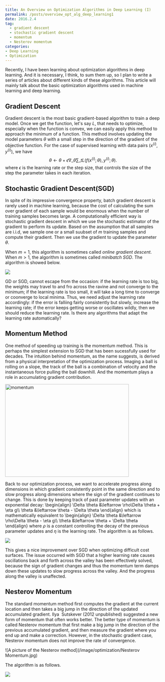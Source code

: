 ```yaml
---
title: An Overview on Optimization Algorithms in Deep Learning (I)
permalink: /posts/overview_opt_alg_deep_learning1
date: 2016.2.4
tag:
  - gradient descent
  - stochastic gradient descent
  - momentum
  - Nesterov momentum
categories:
- Deep Learning
- Optimization
---
```


Recently, I have been learning about optimization algorithms in deep learning. And it is necessary,  I think, to sum them up, so I plan to write a series of articles about different kinds of these algorithms. This article will mainly talk about the basic optimization algorithms used in machine learning and deep learning.

## Gradient Descent

Gradient descent is the most basic gradient-based algorithm to train a deep model. Once we get the function, let's say $L$, that needs to optimize, especially when the function is convex, we can easily apply this method to approach the minimum of a function. This method involves updating the model parameters $\theta$ with a small step in the direction of the gradient of the objective function. For the case of supervised learning with data pairs $(x^{(i)}, y^{(i)})$, we have
$$
\theta\leftarrow \theta + \epsilon\nabla\_\theta \sum\_t L(f(x^{(i)};\theta), y^{(i)};\theta).
$$ where $\epsilon$ is the learning rate or the step size, that controls the size of the step the parameter takes in each iteration. 

## Stochastic Gradient Descent(SGD)

In spite of its impressive convergence property, batch gradient descent is rarely used in machine learning, because the cost of calculating the sum over gradient of each sample would be enormous when the number of training samples becomes large. A computationally efficient way is stochastic gradient descent in which we use the stochastic estimator of the gradient to perform its update. Based on the assumption that all samples are i.i.d, we sample one or a small suubset of $m$ training samples and compute their gradient. Then we use the gradient to update the parameter $\theta$.

When $m=1$, this algorithm is sometimes called *online gradient descent*. When $m>1$, the algorithm is sometimes called *minibatch SGD*. The algorithm is showed below.

<img src="/image/optimization/SGD.jpg" /> 

GD or SGD, cannot escape from the occasion: if the learning rate is too big, the weights may travel to and fro across the ravine and not converge to the minimum; if the learning rate is too small, it will take a long time to converge or coonverge to local minima. Thus, we need adjust the learning rate accordingly: if the error is falliing fairly consistently but slowly, increase the learning rate; if the error keeps getting worse or oscillates wildly, then we should reduce the learning rate. Is there any algorithms that adapt the learning rate automatically?

## Momentum Method

One method of speeding up training is the momentum method. This is perhaps the simplest extension to SGD that has been sucessfully used for decades. The intuition behind momentum, as the name suggests, is derived from a physical interpretation of the optimization process. Imaging a ball is rolling on a slope, the track of the ball is a combination of velocity and the instantaneous force pulling the ball downhill. And the momentum plays a role in accumulating gradient contribution.

<img src="/image/optimization/momentum.jpg" width = "400" height = "300" alt="momentum" /> 

Back to our optimization process, we want to accelerate progress along dimensions in which gradient consistently point in the same direction and to slow progress along dimensions where the sign of the gradient continues to change. This is done by keeping track of past parameter updates with an exponential decay:
\begin{align}
\Delta \theta &\leftarrow \rho\Delta \theta + \eta g\\\\
\theta &\leftarrow \theta - \Delta \theta
\end{align} which is mathematically equivalent to 
\begin{align}
\Delta \theta &\leftarrow \rho\Delta \theta - \eta g\\\\
\theta &\leftarrow \theta + \Delta \theta
\end{align} where $\rho$ is a constant controlling the decay of the previous parameter updates and $\eta$ is the learning rate. The algorithm is as follows.

<img src="/image/optimization/SGD-momentum.jpg" /> 

This gives a nice improvement over SGD when optimizing difficult cost surfaces. The issue occurred with SGD that a higher learning rate causes oscillations back and forth across the valley has been effectively solved, because the sign of gradient changes and thus the momentum term damps down these updates to slow progress across the valley. And the progress along the valley is unaffected.

## Nesterov Momentum

The standard momentum method first computes the gradient at the current location and then takes a big jump in the direction of the updated accumulated gradient. Ilya  Sutskever (2012 unpublished) suggested a new form of momentum that often works better. The better type of momentum is called Nesterov momentum that first make a big jump in the direction of the previous accumulated gradient, and then measure the gradient where you end up and make a correction. However, in the stochastic gradient case, Nesterov momentum does not improve the rate of convergence.

![A picture of the Nesterov method](/image/optimization/Nesterov Momentum.jpg)

The algorithm is as follows.

<img src="/image/optimization/SGD-Nesterov-momentum.jpg">



